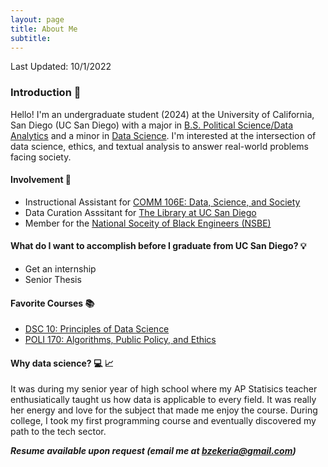 ```yaml
---
layout: page
title: About Me
subtitle: 
---
```


Last Updated: 10/1/2022

### Introduction 👋

Hello! 
I'm an undergraduate student (2024) at the University of California, San Diego (UC San Diego) with a major in [B.S. Political Science/Data Analytics](https://polisci.ucsd.edu/undergrad/major-and-minor-requirements/data_analytics.html) and a minor in [Data Science](https://datascience.ucsd.edu/academics/undergraduate/minor-requirements/).
I'm interested at the intersection of data science, ethics, and textual analysis to answer real-world problems facing society.


#### Involvement 👥

  - Instructional Assistant for [COMM 106E: Data, Science, and Society](https://stuartgeiger.com/teaching/COMM-106E-data-science-society-f22/)
  - Data Curation Asssitant for [The Library at UC San Diego ](https://library.ucsd.edu/research-and-collections/research-data/index.html)
  - Member for the [National Soceity of Black Engineers (NSBE)](https://nsbe.ucsd.edu/#about)

#### What do I want to accomplish before I graduate from UC San Diego? 💡

  - Get an internship 
  - Senior Thesis

#### Favorite Courses 📚

  - [DSC 10: Principles of Data Science](https://eldridgejm.github.io/dsc10-2021-su/)
  - [POLI 170: Algorithms, Public Policy, and Ethics](http://courses.ucsd.edu/syllabi/FA21/55494.pdf)

#### Why data science? 💻 📈
It was during my senior year of high school where my AP Statisics teacher enthusiatically taught us how data is applicable to every field. It was really her energy and love for the subject that made me enjoy the course. During college, I took my first programming course and eventually discovered my path to the tech sector. 

_**Resume available upon request (email me at [bzekeria@gmail.com](mailto:bzekeria@gmail.com))**_
